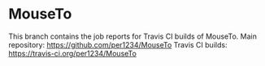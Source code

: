 MouseTo
==========
This branch contains the job reports for Travis CI builds of MouseTo.
Main repository: https://github.com/per1234/MouseTo
Travis CI builds: https://travis-ci.org/per1234/MouseTo
